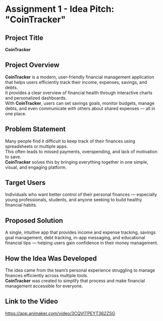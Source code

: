 # Assignment 1 - Idea Pitch: "CoinTracker"

## Project Title
**CoinTracker**

## Project Overview
**CoinTracker** is a modern, user-friendly financial management application that helps users efficiently track their income, expenses, savings, and debts.  
It provides a clear overview of financial health through interactive charts and personalized dashboards.  
With **CoinTracker**, users can set savings goals, monitor budgets, manage debts, and even communicate with others about shared expenses — all in one place.

## Problem Statement
Many people find it difficult to keep track of their finances using spreadsheets or multiple apps.  
This often leads to missed payments, overspending, and lack of motivation to save.  
**CoinTracker** solves this by bringing everything together in one simple, visual, and engaging platform.

## Target Users
Individuals who want better control of their personal finances — especially young professionals, students, and anyone seeking to build healthy financial habits.

## Proposed Solution
A single, intuitive app that provides income and expense tracking, savings goal management, debt tracking, in-app messaging, and educational financial tips — helping users gain confidence in their money management.

## How the Idea Was Developed
The idea came from the team’s personal experience struggling to manage finances efficiently across multiple tools.  
**CoinTracker** was created to simplify that process and make financial management accessible for everyone.

## Link to the Video
https://app.animaker.com/video/3CQVITPEYT362ZSG


